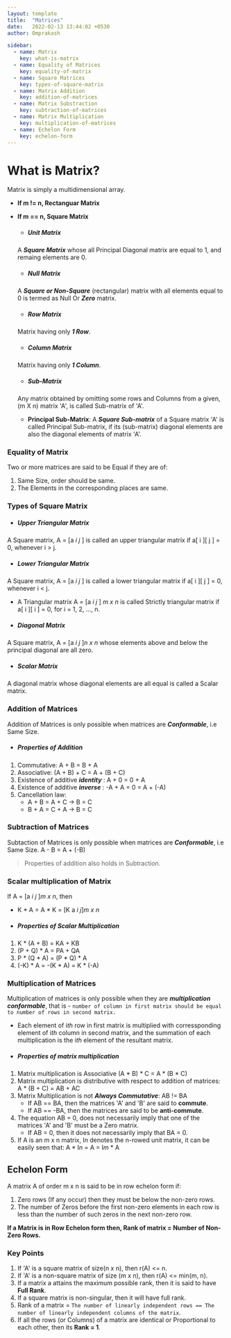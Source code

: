 ```yaml
---
layout: template
title:  "Matrices"
date:   2022-02-13 13:44:02 +0530
author: Omprakash

sidebar:
  - name: Matrix
    key: what-is-matrix
  - name: Equality of Matrices
    key: equality-of-matrix
  - name: Square Matrices
    key: types-of-square-matrix
  - name: Matrix Addition
    key: addition-of-matrices
  - name: Matrix Substraction
    key: subtraction-of-matrices
  - name: Matrix Multiplication
    key: multiplication-of-matrices
  - name: Echelon Form
    key: echelon-form
---
```


# What is Matrix?
Matrix is simply a multidimensional array.

- **If m != n, Rectanguar Matrix**
- **If m == n, Square Matrix**

  - ##### Unit Matrix
  A ***Square Matrix*** whose all Principal Diagonal matrix are equal to 1, and remaing elements are 0.
  
  - ##### Null Matrix 
  A ***Square or Non-Square*** (rectangular) matrix with all elements equal to 0 is termed as Null Or ***Zero*** matrix.
  
  - ##### Row Matrix
  Matrix having only ***1 Row***.
  
  - ##### Column Matrix
  Matrix having only ***1 Column***.
  
  - ##### Sub-Matrix
  Any matrix obtained by omitting some rows and Columns from a given, (m X n) matrix 'A', is called Sub-matrix of 'A'.
  
    - **Principal Sub-Matrix**: A ***Square Sub-matrix*** of a Square matrix 'A' is called Principal Sub-matrix, if its (sub-matrix) diagonal elements are also the diagonal elements of matrix 'A'.

### Equality of Matrix
Two or more matrices are said to be Equal if they are of:
1. Same Size, order should be same.
2. The Elements in the corresponding places are same.

### Types of Square Matrix
- ##### Upper Triangular Matrix
A Square matrix, A = \[a *i j* ] is called an upper triangular matrix if a\[ i ]\[ j ] = 0, whenever i > j.

- ##### Lower Triangular Matrix
A Square matrix, A = \[a *i j* ] is called a lower triangular matrix if a\[ i ]\[ j ] = 0, whenever i < j.

  - A Triangular matrix A = \[a *i j* ] *m x n* is called Strictly triangular matrix if a\[ i ]\[ i ] = 0, for i = 1, 2, ..., n.

- ##### Diagonal Matrix
A Square matrix, A = \[a *i j* ]*n x n* whose elements above and below the principal diagonal are all zero.

- ##### Scalar Matrix
A diagonal matrix whose diagonal elements are all equal is called a Scalar matrix.

### Addition of Matrices
Addition of Matrices is only possible when matrices are ***Conformable***, i.e Same Size.

- ##### Properties of Addition
1. Commutative: A + B = B + A
2. Associative: (A + B) + C = A + (B + C)
3. Existence of additive ***identity*** : A + 0 = 0 + A
4. Existence of additive ***inverse*** : -A + A = 0 = A + (-A)
5. Cancellation law:
   - A + B = A + C -> B = C
   - B + A = C + A -> B = C

### Subtraction of Matrices
Subtaction of Matrices is only possible when matrices are ***Conformable***, i.e Same Size.
A - B = A + (-B)

> Properties of addition also holds in Subtraction.

### Scalar multiplication of Matrix
If A = \[a *i j* ]*m x n*, then
- K * A = A * K = \[K a *i j*]*m x n*

- ##### Properties of Scalar Multiplication
1. K * (A + B) = KA + KB
2. (P + Q) * A = PA + QA
3. P * (Q * A) = (P * Q) * A
4. (-K) * A = -(K * A) = K * (-A)

### Multiplication of Matrices
Multiplication of matrices is only possible when they are ***multiplication conformable***, that is - `number of column in first matrix should be equal to number of rows in second matrix.`
- Each element of i*th* row in first matrix is multiplied with corressponding element of i*th* column in second matrix, and the summation of each multiplication is the i*th* element of the resultant matrix. 

- ##### Properties of matrix multiplication
1. Matrix multiplication is Associative (A * B) * C = A * (B * C)
2. Matrix multiplication is distributive with respect to addition of matrices: A * (B + C) = AB + AC
3. Matrix Multiplication is not ***Always Commutative***: AB != BA
    - If AB == BA, then the matrices 'A' and 'B' are said to **commute**.
    - If AB == -BA, then the matrices are said to be **anti-commute**.
4. The equation AB = 0, does not necessarily imply that one of the matrices 'A' and 'B' must be a Zero matrix.
    - If AB = 0, then it does not necessarily imply that BA = 0.
5. If A is an m x n matrix, I*n* denotes the n-rowed unit matrix, it can be easily seen that: A * I*n* = A = I*m* * A

## Echelon Form
A matrix A of order m x n is said to be in row echelon form if:
1. Zero rows (If any occur) then they must be below the non-zero rows.
2. The number of Zeros before the first non-zero elements in each row is less than the number of such zeros in the next non-zero row. 

**If a Matrix is in Row Echelon form then, Rank of matrix = Number of Non-Zero Rows.**

### Key Points
1. If 'A' is a square matrix of size(n x n), then r(A) <= n.
2. If 'A' is a non-square matrix of size (m x n), then r(A) <= min(m, n).
3. If a matrix a attains the maximum possible rank, then it is said to have **Full Rank**.
4. If a square matrix is non-singular, then it will have full rank.
5. Rank of a matrix = `The number of linearly independent rows == The number of linearly independent columns of the matrix`.
6. If all the rows (or Columns) of a matrix are identical or Proportional to each other, then its **Rank = 1**.















